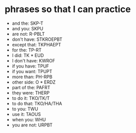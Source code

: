 # phrases so that I can practice

 * and the: SKP-T
 * and you: SKPU
 * are not: R-PBLT
 * don't have: STKROEPBT
 * except that: TKPHAEPT
 * for the: TP-RT
 * I did: TK * EUD
 * I don't have: KWROF
 * if you have: TPUF
 * if you want: TPUPT
 * more than: PH-RPB
 * other side: O * ERDZ
 * part of the: PAFRT
 * they were: THERP
 * to do it: TKO/TK/T
 * to do that: TKO/HA/THA
 * to you: TWU
 * use it: TAOUS
 * when you: WHU
 * you are not: URPBT

